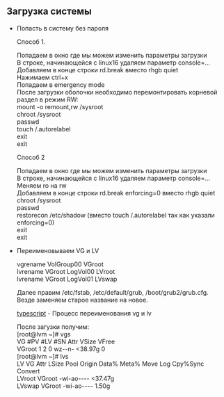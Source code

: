 ## Загрузка системы  

  * Попасть в систему без пароля  

    Способ 1.  

    Попадаем в окно где мы можем изменить параметры загрузки  
    В строке, начинающейся с linux16 удаляем параметр console=...  
    Добавляем в конце строки rd.break вместо rhgb quiet  
    Нажимаем ctrl+x  
    Попадаем в emergency mode  
    После загрузки оболочки необходимо перемонтировать корневой раздел в режим RW:  
    mount -o remount,rw /sysroot  
    chroot /sysroot  
    passwd  
    touch /.autorelabel  
    exit  
    exit  

    Способ 2  

    Попадаем в окно где мы можем изменить параметры загрузки  
    В строке, начинающейся с linux16 удаляем параметр console=...  
    Меняем ro на rw  
    Добавляем в конце строки rd.break enforcing=0 вместо rhgb quiet  
    chroot /sysroot  
    passwd  
    restorecon /etc/shadow (вместо touch /.autorelabel так как указали enforcing=0)  
    exit  
    exit  


  * Переименовываем VG и LV  

    vgrename VolGroup00 VGroot  
    lvrename VGroot LogVol00 LVroot  
    lvrename VGroot LogVol01 LVswap  

    Далее правим /etc/fstab, /etc/default/grub, /boot/grub2/grub.cfg.  
    Везде заменяем старое название на новое.  

    [typescript](typescript) - Процесс переименования vg и lv  
    
     После загузки получим:  
     [root@lvm ~]# vgs  
     VG     #PV #LV #SN Attr   VSize   VFree  
     VGroot   1   2   0 wz--n- <38.97g    0  
     [root@lvm ~]# lvs  
     LV     VG     Attr       LSize   Pool Origin Data%  Meta%  Move Log Cpy%Sync Convert  
     LVroot VGroot -wi-ao---- <37.47g  
     LVswap VGroot -wi-ao----   1.50g  

